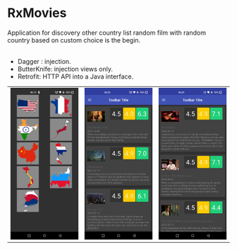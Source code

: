 <h1>RxMovies</h1>
Application for discovery other country
list random film with random country based on custom choice is the begin.
<br/><br/>

- Dagger :  injection.
- ButterKnife:  injection views only.
- Retrofit: HTTP API into a Java interface.


<div style="text-align: center"><table><tr>
  
   <td style="text-align: center">
    <img width="180" alt="" src="https://github.com/SynAck-rm-f/ClientApi/blob/master/images/Screenshot_2022-08-21-06-19-42-72_92812990320c46b962307bc583f1999e.jpg">
  </td>
  
   <td style="text-align: center">
    <img width="180" alt="" src="https://github.com/SynAck-rm-f/ClientApi/blob/master/images/Screenshot_2022-08-21-06-20-22-08_92812990320c46b962307bc583f1999e.jpg">
  </td>
  
  <td style="text-align: center">
    <img width="180" alt="" src="https://github.com/SynAck-rm-f/ClientApi/blob/master/images/Screenshot_2022-08-21-06-20-41-80_92812990320c46b962307bc583f1999e.jpg">
  </td>

</tr></table></div>
